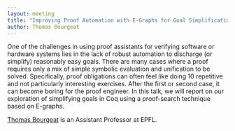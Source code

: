 ```yaml
---
layout: meeting
title: "Improving Proof Automation with E-Graphs for Goal Simplification: Experiments and Challenges"
author: Thomas Bourgeat
---
```


One of the challenges in using proof assistants for verifying software or hardware systems lies in the lack of robust automation to discharge (or simplify) reasonably easy goals. 
There are many cases where a proof requires only a mix of simple symbolic evaluation and unification to be solved. 
Specifically, proof obligations can often feel like doing 10 repetitive and not particularly interesting exercises.
After the first or second case, it can become boring for the proof engineer. 
In this talk, we will report on our exploration of simplifying goals in Coq using a proof-search technique based on E-graphs.

[Thomas Bourgeat](https://people.epfl.ch/thomas.bourgeat?lang=en) is an Assistant Professor at EPFL.

